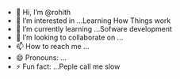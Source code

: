 - 👋 Hi, I’m @rohith
- 👀 I’m interested in ...Learning How Things work
- 🌱 I’m currently learning ...Sofware development
- 💞️ I’m looking to collaborate on ...
- 📫 How to reach me ...
- 😄 Pronouns: ...
- ⚡ Fun fact: ...Peple call me slow 

<!---
katamrohith/katamrohith is a ✨ special ✨ repository because its `README.md` (this file) appears on your GitHub profile.
You can click the Preview link to take a look at your changes.
--->
